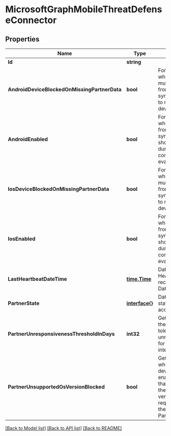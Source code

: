 # MicrosoftGraphMobileThreatDefenseConnector

## Properties

Name | Type | Description | Notes
------------ | ------------- | ------------- | -------------
**Id** | **string** |  | [optional] 
**AndroidDeviceBlockedOnMissingPartnerData** | **bool** | For Android, set whether Intune must receive data from the data sync partner prior to marking a device compliant | [optional] 
**AndroidEnabled** | **bool** | For Android, set whether data from the data sync partner should be used during compliance evaluations | [optional] 
**IosDeviceBlockedOnMissingPartnerData** | **bool** | For IOS, set whether Intune must receive data from the data sync partner prior to marking a device compliant | [optional] 
**IosEnabled** | **bool** | For IOS, get or set whether data from the data sync partner should be used during compliance evaluations | [optional] 
**LastHeartbeatDateTime** | [**time.Time**](time.Time.md) | DateTime of last Heartbeat recieved from the Data Sync Partner | [optional] 
**PartnerState** | [**interface{}**](.md) | Data Sync Partner state for this account | [optional] 
**PartnerUnresponsivenessThresholdInDays** | **int32** | Get or Set days the per tenant tolerance to unresponsiveness for this partner integration | [optional] 
**PartnerUnsupportedOsVersionBlocked** | **bool** | Get or set whether to block devices on the enabled platforms that do not meet the minimum version requirements of the Data Sync Partner | [optional] 

[[Back to Model list]](../README.md#documentation-for-models) [[Back to API list]](../README.md#documentation-for-api-endpoints) [[Back to README]](../README.md)


